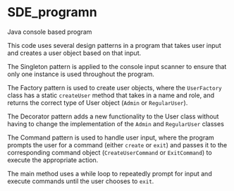 # SDE_programn
Java console based program

This code uses several design patterns in a program that takes user input and creates a user object based on that input. 

The Singleton pattern is applied to the console input scanner to ensure that only one instance is used throughout the program. 

The Factory pattern is used to create user objects, where the `UserFactory` class has a static `createUser` method that takes in a name and role, and returns the correct type of User object (`Admin` or `RegularUser`). 

The Decorator pattern adds a new functionality to the User class without having to change the implementation of the `Admin` and `RegularUser` classes

The Command pattern is used to handle user input, where the program prompts the user for a command (either `create` or `exit`) and passes it to the corresponding command object (`CreateUserCommand` or `ExitCommand`) to execute the appropriate action. 

The main method uses a while loop to repeatedly prompt for input and execute commands until the user chooses to `exit`. 
